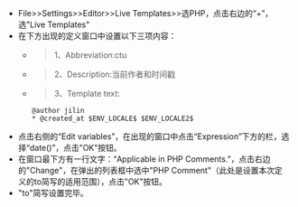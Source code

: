 - File>>Settings>>Editor>>Live Templates>>选PHP，点击右边的“+”，选"Live Templates"
- 在下方出现的定义窗口中设置以下三项内容：
    - > 1、Abbreviation:ctu
    - > 2、Description:当前作者和时间戳
    - > 3、Template text:
      ```
      @author jilin 
      * @created_at $ENV_LOCALE$ $ENV_LOCALE2$
      ```
 - 点击右侧的“Edit variables”，在出现的窗口中点击“Expression”下方的栏，选择“date()”，点击"OK"按钮。
- 在窗口最下方有一行文字：“Applicable in PHP Comments.”，点击右边的"Change"，在弹出的列表框中选中"PHP Comment"（此处是设置本次定义的to简写的适用范围），点击"OK"按钮。
- "to"简写设置完毕。


